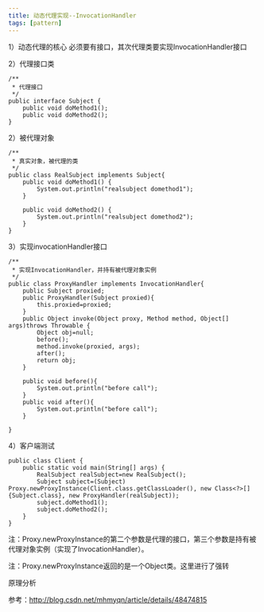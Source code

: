 ```yaml
---
title: 动态代理实现--InvocationHandler
tags: [pattern]
---
```


1）动态代理的核心
必须要有接口，其次代理类要实现InvocationHandler接口

2）代理接口类

```
/**
 * 代理接口
 */
public interface Subject {
    public void doMethod1();
    public void doMethod2();
}
```

2）被代理对象

```
/**
 * 真实对象，被代理的类
 */
public class RealSubject implements Subject{
    public void doMethod1() {
        System.out.println("realsubject domethod1");
    }

    public void doMethod2() {
        System.out.println("realsubject domethod2");
    }
}
```

3）实现invocationHandler接口

```
/**
 * 实现InvocationHandler，并持有被代理对象实例
 */
public class ProxyHandler implements InvocationHandler{
    public Subject proxied;
    public ProxyHandler(Subject proxied){
        this.proxied=proxied;
    }
    public Object invoke(Object proxy, Method method, Object[] args)throws Throwable {
        Object obj=null;
        before();
        method.invoke(proxied, args);
        after();
        return obj;
    }
    
    public void before(){
        System.out.println("before call");
    }
    public void after(){
        System.out.println("before call");
    }

}
```

4）客户端测试

```
public class Client {
    public static void main(String[] args) {
        RealSubject realSubject=new RealSubject();
        Subject subject=(Subject) Proxy.newProxyInstance(Client.class.getClassLoader(), new Class<?>[]{Subject.class}, new ProxyHandler(realSubject));
        subject.doMethod1();
        subject.doMethod2();
    }
}
```

注：Proxy.newProxyInstance的第二个参数是代理的接口，第三个参数是持有被代理对象实例（实现了InvocationHandler）。

注：Proxy.newProxyInstance返回的是一个Object类。这里进行了强转

原理分析

参考：http://blog.csdn.net/mhmyqn/article/details/48474815